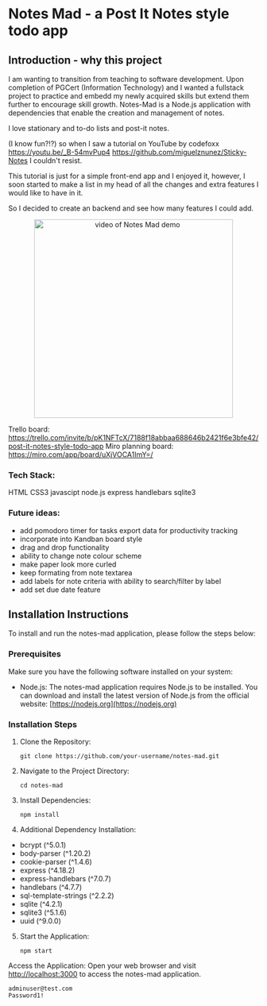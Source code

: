 # Notes Mad  - a Post It Notes style todo app

## Introduction - why this project
I am wanting to transition from teaching to software development.  Upon completion of PGCert (Information Technology) and I wanted a fullstack project to practice and embedd my newly acquired skills but extend them further to encourage skill growth.
Notes-Mad is a Node.js application with dependencies that enable the creation and management of notes.

I love stationary and to-do lists and post-it notes.

 (I know fun?!?) so when I saw a tutorial on YouTube by codefoxx https://youtu.be/_B-54mvPup4  https://github.com/miguelznunez/Sticky-Notes  I couldn't resist.

This tutorial is just for a simple front-end app and I enjoyed it, however, I soon started to make a list in my head of all the changes and extra features I would like to have in it.

So I decided to create an backend and see how many features I could add.
<p align="center"><img src="Demo.mp4" alt="video of Notes Mad demo" width="400"/></p>
  
Trello board:
https://trello.com/invite/b/pK1NFTcX/7188f18abbaa688646b2421f6e3bfe42/post-it-notes-style-todo-app
Miro planning board:
https://miro.com/app/board/uXjVOCA1ImY=/

### Tech Stack:
 HTML
 CSS3
 javascipt
 node.js
 express
 handlebars
 sqlite3
 
### Future ideas:
- add pomodoro timer for tasks export data for productivity tracking
- incorporate into Kandban board style  
- drag and drop functionality
- ability to change note colour scheme
- make paper look more curled
- keep formating from note textarea
- add labels for note criteria with ability to search/filter by label
- add set due date feature

## Installation Instructions

To install and run the notes-mad application, please follow the steps below:

### Prerequisites

Make sure you have the following software installed on your system:

- Node.js: The notes-mad application requires Node.js to be installed. You can download and install the latest version of Node.js from the official website: [https://nodejs.org](https://nodejs.org)

### Installation Steps

1. Clone the Repository:
   ```
   git clone https://github.com/your-username/notes-mad.git
   ```

2. Navigate to the Project Directory:
   ```
   cd notes-mad
   ```

3. Install Dependencies:
   ```
   npm install
   ```

4. Additional Dependency Installation:
- bcrypt (^5.0.1)
- body-parser (^1.20.2)
- cookie-parser (^1.4.6)
- express (^4.18.2)
- express-handlebars (^7.0.7)
- handlebars (^4.7.7)
- sql-template-strings (^2.2.2)
- sqlite (^4.2.1)
- sqlite3 (^5.1.6)
- uuid (^9.0.0)

5. Start the Application:
   ```
   npm start
   ```
Access the Application:
   Open your web browser and visit [http://localhost:3000](http://localhost:3000) to access the notes-mad application.

    adminuser@test.com
    Password1!

 

##
